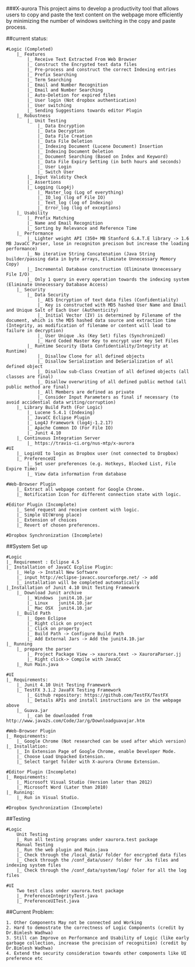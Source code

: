 ###X-aurora
This project aims to develop a productivity tool that allows users to copy and paste the text content on the webpage more efficiently by minimizing the number of windows switching in the copy and paste process. 

##current status:

	#Logic (Completed)
		|_ Features
			|_ Receive Text Extracted From Web Browser
			|_ Construct the Encrypted text data files
			|_ Pre-process and construct the correct Indexing entries
			|_ Prefix Searching
			|_ Term Searching
			|_ Email and Number Recognition
			|_ Email and Number Searching
			|_ Auto-Deletion for expired files
			|_ User login (Not dropbox authentication)
			|_ User switching
			|_ Sending Suggestions towards editor Plugin
		|_ Robustness
			|_ Unit Testing
				|_ Data Encryption
				|_ Data Decryption
				|_ Data File Creation
				|_ Data File Deletion
				|_ Indexing Document (Lucene Document) Insertion
				|_ Indexing Document Deletion
				|_ Document Searching (Based on Index and Keyword)
				|_ Data File Expiry Setting (in both hours and seconds)
				|_ User Login
				|_ Switch User
			|_ Input Validity Check
			|_ Assertions
			|_ Logging (Log4j)
				|_ Master_log (Log of everything)
				|_ IO_log (log of File IO)
				|_ Text_log (log of Indexing)
				|_ Error_log (log of exceptions)
		|_ Usability
			|_ Prefix Matching
			|_ Name and Email Recognition
			|_ Sorting by Relevance and Reference Time
		|_ Performance
			|_ Lighter weight API (350+ MB Stanford G.A.T.E library -> 1.6 MB JavaCC Parser, lose in recogniton precison but increase the loading performance)
			|_ No iterative String Concatenation (Java String builder/passing data in byte arrays, Eliminate Unnecessary Memory Copy)
			|_ Incremental Database construction (Eliminate Unnecessary File I/O)
			|_ Only 1 query in every operation towards the indexing system (Eliminate Unnecessary Database Access)
		|_ Security
			|_ Data Security 
				|_ AES Encryption of text data files (Confidentiality)
				|_ Key is constructed with MD5 hashed User Name and Email and Unique Salt of Each User (Authenticity)
				|_ Initial Vector (IV) is determined by Filename of the document, which is the MD5 hashed data source and extraction time (Integrity, as modification of filename or content will lead to failure in decryption)
				|_ User Unique .ks (Key Set) files (Synchronized)
				|_ Hard Coded Master Key to encrypt user Key Set Files
			|_ Runtime Security (Data Confidentiality/Integrity at Runtime)
				|_ Disallow Clone for all defined objects
				|_ Disallow Serialization and DeSerialization of all defined object
				|_ Disallow sub-Class Creation of all defined objects (all classes are final)
				|_ Disallow overwriting of all defined public method (all public method are final)
				|_ All Members are defined as private
				|_ Consider Input Parameters as final if necessary (to avoid accidential data writing/corruption)
		|_ Library Build Path (For Logic)
			|_ Lucene 5.4.1 (Indexing)
			|_ JavaCC Eclipse Plugin
			|_ Log4J Framework (log4j-1.2.17)
			|_ Apache Common IO (For File IO)
			|_ Junit 4.10
		|_ Continuous Integration Server
			|_ https://travis-ci.org/nus-mtp/x-aurora
	#UI
		|_ LoginUI to login as Dropbox user (not connected to Dropbox)
		|_ PreferenceUI 
			|_ Set user preferences (e.g. Hotkeys, Blocked List, File Expire Time)
			|_ View data information from database

	#Web-Browser Plugin
		|_ Extract all webpage content for Google Chrome.
		|_ Notification Icon for different connection state with logic.

	#Editor Plugin (Incomplete)
		|_ Send request and receive content with logic.
		|_ Simple UI(Wrong place)
		|_ Extension of choices
		|_ Revert of chosen preferences.

	#Dropbox Synchronization (Incomplete)

##System Set up

	#Logic
	|_ Requirement : Eclipse 4.5
	|_ Installation of JavaCC Ecplise Plugin:
		|_ Help -> Install New Software
		|_ input http://eclipse-javacc.sourceforge.net/ -> add
		|_ installation will be completed automatically
	|_Installation of Junit 4.10 Unit Testing Framework
		|_ Download Junit archive
			|_ Windows	junit4.10.jar
			|_ Linux	junit4.10.jar
			|_ Mac OSX	junit4.10.jar
		|_ Build Path
			|_ Open Eclipse
			|_ Right click on project
			|_ Click on property
			|_ Build Path -> Configure Build Path
			|_ Add External Jars -> Add the junit4.10.jar
	|_ Running
		|_ prepare the parser
			|_ Project Package View -> xaurora.text -> XauroraParser.jj
			|_ Right click-> Compile with JavaCC
		|_ Run Main.java

	#UI
	|_ Requirements: 
		|_ Junit 4.10 Unit Testing Framework
		|_ TestFX 3.1.2 JavaFX Testing Framework
			|_ Github repository: https://github.com/TestFX/TestFX
			|_ Details APIs and install instructions are in the webpage above 
		|_ Guava.jar
			|_ can be downloaded from http://www.java2s.com/Code/Jar/g/Downloadguavajar.htm

	#Web-Browser Plugin
	|_ Requirements: 
		|_ Google Chrome (Not researched can be used after which version)
	|_ Installation:
		|_ In Extension Page of Google Chrome, enable Developer Mode.
		|_ Choose Load Unpacked Extension.
		|_ Select target folder with X-aurora Chrome Extension.

	#Editor Plugin (Incomplete)
	|_ Requirements: 
		|_ Microsoft Visual Studio (Version later than 2012)
		|_ Microsoft Word (Later than 2010)
	|_ Running:
		|_ Run in Visual Studio.
	
	#Dropbox Synchronization (Incomplete)

##Testing

	#Logic
		Unit Testing
		|_ Run all testing programs under xaurora.test package
		Manual Testing
		|_ Run the web plugin and Main.java
		|_ Check through the /local_data/ folder for encrypted data files
		|_ Check through the /conf_data/user/ folder for .ks files and indexing system files
		|_ Check through the /conf_data/system/log/ foler for all the log files
	
	#UI
		Two test class under xaurora.test package
		|_ PreferenceIntegrityTest.java
		|_ PreferenceUITest.java

##Current Problem:

	1. Other Components May not be connected and Working
	2. Hard to demostrate the correctness of Logic Components (credit by Dr.Bimlesh Wadhwa)
	3. Still can Improve on Performance and Usability of Logic (like early garbage collection, increase the precision of recognition) (credit by Dr.Bimlesh Wadhwa)
	4. Extend the security consideration towards other components like UI preference etc
